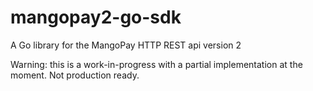 mangopay2-go-sdk
================

  A Go library for the MangoPay HTTP REST api version 2
  
Warning: this is a work-in-progress with a partial implementation at the moment. Not production ready.
